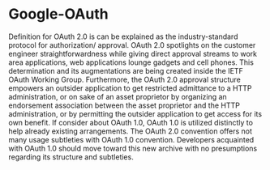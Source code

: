 # Google-OAuth

Definition for OAuth 2.0 is can be explained as the industry-standard protocol for authorization/
approval. OAuth 2.0 spotlights on the customer engineer straightforwardness while giving direct
approval streams to work area applications, web applications lounge gadgets and cell phones. This
determination and its augmentations are being created inside the IETF OAuth Working Group.
Furthermore, the OAuth 2.0 approval structure empowers an outsider application to get restricted
admittance to a HTTP administration, or on sake of an asset proprietor by organizing an
endorsement association between the asset proprietor and the HTTP administration, or by
permitting the outsider application to get access for its own benefit. If consider about OAuth 1.0,
OAuth 1.0 is utilized distinctly to help already existing arrangements. The OAuth 2.0 convention
offers not many usage subtleties with OAuth 1.0 convention. Developers acquainted with OAuth
1.0 should move toward this new archive with no presumptions regarding its structure and
subtleties.
